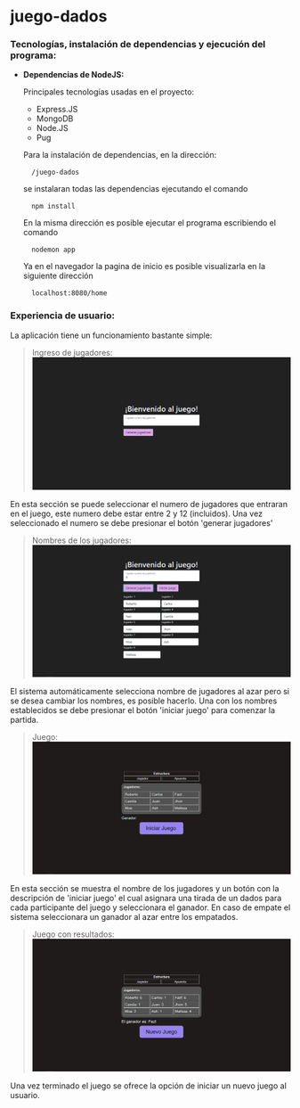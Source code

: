 # juego-dados

### <strong>Tecnologías, instalación de dependencias y ejecución del programa:</strong><a name="id8"></a>

- <strong>Dependencias de NodeJS:</strong> 

    Principales tecnologías usadas en el proyecto:
    - Express.JS
    - MongoDB
    - Node.JS
    - Pug

    Para la instalación de dependencias, en la dirección:

        /juego-dados

    se instalaran todas las dependencias ejecutando el comando

        npm install

    En la misma dirección es posible ejecutar el programa escribiendo el comando

        nodemon app

    Ya en el navegador la pagina de inicio es posible visualizarla en la siguiente dirección

        localhost:8080/home

### <strong>Experiencia de usuario:</strong> <a name="id9"></a>

La aplicación tiene un funcionamiento bastante simple:

> Ingreso de jugadores:
    ![Ingreso de los usuarios](https://github.com/Delacrobix/juego-dados/blob/e28e9f1f16916a26a08d92d9172b84fa303f60a3/images/1.png)

En esta sección se puede seleccionar el numero de jugadores que entraran en el juego, este numero debe estar entre 2 y 12 (incluidos). Una vez seleccionado el numero se debe presionar el botón 'generar jugadores'

> Nombres de los jugadores:
    ![Nombre de los usuarios](https://github.com/Delacrobix/juego-dados/blob/e28e9f1f16916a26a08d92d9172b84fa303f60a3/images/2.png)

El sistema automáticamente selecciona nombre de jugadores al azar pero si se desea cambiar los nombres, es posible hacerlo. Una con los nombres establecidos se debe presionar el botón 'iniciar juego' para comenzar la partida.

> Juego:
    ![Inicio del juego](https://github.com/Delacrobix/juego-dados/blob/e28e9f1f16916a26a08d92d9172b84fa303f60a3/images/3.png)

En esta sección se muestra el nombre de los jugadores y un botón con la descripción de 'iniciar juego' el cual asignara una tirada de un dados para cada participante del juego y seleccionara el ganador. En caso de empate el sistema seleccionara un ganador al azar entre los empatados.

> Juego con resultados:
    ![Inicio del juego](https://github.com/Delacrobix/juego-dados/blob/e28e9f1f16916a26a08d92d9172b84fa303f60a3/images/4.png)

Una vez terminado el juego se ofrece la opción de iniciar un nuevo juego al usuario.